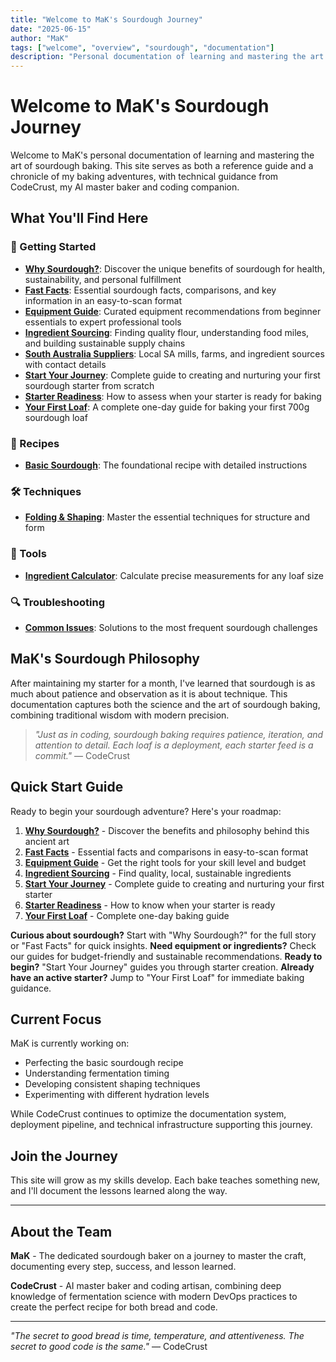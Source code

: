 ```yaml
---
title: "Welcome to MaK's Sourdough Journey"
date: "2025-06-15"
author: "MaK"
tags: ["welcome", "overview", "sourdough", "documentation"]
description: "Personal documentation of learning and mastering the art of sourdough baking"
---
```


# Welcome to MaK's Sourdough Journey

Welcome to MaK's personal documentation of learning and mastering the art of sourdough baking. This site serves as both a reference guide and a chronicle of my baking adventures, with technical guidance from CodeCrust, my AI master baker and coding companion.

## What You'll Find Here

### 🍞 Getting Started
- **[Why Sourdough?](getting-started/why-sourdough.md)**: Discover the unique benefits of sourdough for health, sustainability, and personal fulfillment
- **[Fast Facts](getting-started/fast-facts.md)**: Essential sourdough facts, comparisons, and key information in an easy-to-scan format
- **[Equipment Guide](getting-started/equipment-guide.md)**: Curated equipment recommendations from beginner essentials to expert professional tools
- **[Ingredient Sourcing](getting-started/ingredient-sourcing.md)**: Finding quality flour, understanding food miles, and building sustainable supply chains
- **[South Australia Suppliers](getting-started/south-australia-suppliers.md)**: Local SA mills, farms, and ingredient sources with contact details
- **[Start Your Journey](getting-started/start-your-journey.md)**: Complete guide to creating and nurturing your first sourdough starter from scratch
- **[Starter Readiness](getting-started/starter-readiness.md)**: How to assess when your starter is ready for baking
- **[Your First Loaf](getting-started/first-loaf.md)**: A complete one-day guide for baking your first 700g sourdough loaf

### 📖 Recipes
- **[Basic Sourdough](recipes/basic-sourdough.md)**: The foundational recipe with detailed instructions

### 🛠️ Techniques
- **[Folding & Shaping](techniques/folding-shaping.md)**: Master the essential techniques for structure and form

### 🧮 Tools
- **[Ingredient Calculator](tools/calculator.md)**: Calculate precise measurements for any loaf size

### 🔍 Troubleshooting
- **[Common Issues](troubleshooting.md)**: Solutions to the most frequent sourdough challenges

## MaK's Sourdough Philosophy

After maintaining my starter for a month, I've learned that sourdough is as much about patience and observation as it is about technique. This documentation captures both the science and the art of sourdough baking, combining traditional wisdom with modern precision.

> *"Just as in coding, sourdough baking requires patience, iteration, and attention to detail. Each loaf is a deployment, each starter feed is a commit."* — CodeCrust

## Quick Start Guide

Ready to begin your sourdough adventure? Here's your roadmap:

1. **[Why Sourdough?](getting-started/why-sourdough.md)** - Discover the benefits and philosophy behind this ancient art
2. **[Fast Facts](getting-started/fast-facts.md)** - Essential facts and comparisons in easy-to-scan format
3. **[Equipment Guide](getting-started/equipment-guide.md)** - Get the right tools for your skill level and budget
4. **[Ingredient Sourcing](getting-started/ingredient-sourcing.md)** - Find quality, local, sustainable ingredients
5. **[Start Your Journey](getting-started/start-your-journey.md)** - Complete guide to creating and nurturing your first starter
6. **[Starter Readiness](getting-started/starter-readiness.md)** - How to know when your starter is ready
7. **[Your First Loaf](getting-started/first-loaf.md)** - Complete one-day baking guide

**Curious about sourdough?** Start with "Why Sourdough?" for the full story or "Fast Facts" for quick insights. **Need equipment or ingredients?** Check our guides for budget-friendly and sustainable recommendations. **Ready to begin?** "Start Your Journey" guides you through starter creation. **Already have an active starter?** Jump to "Your First Loaf" for immediate baking guidance.

## Current Focus

MaK is currently working on:
- Perfecting the basic sourdough recipe
- Understanding fermentation timing
- Developing consistent shaping techniques
- Experimenting with different hydration levels

While CodeCrust continues to optimize the documentation system, deployment pipeline, and technical infrastructure supporting this journey.

## Join the Journey

This site will grow as my skills develop. Each bake teaches something new, and I'll document the lessons learned along the way.

---

## About the Team

**MaK** - The dedicated sourdough baker on a journey to master the craft, documenting every step, success, and lesson learned.

**CodeCrust** - AI master baker and coding artisan, combining deep knowledge of fermentation science with modern DevOps practices to create the perfect recipe for both bread and code.

---

*"The secret to good bread is time, temperature, and attentiveness. The secret to good code is the same."* — CodeCrust